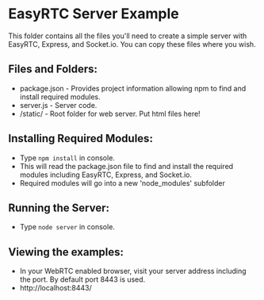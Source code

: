 EasyRTC Server Example
======================

This folder contains all the files you'll need to create a simple server with EasyRTC, Express, and Socket.io. You can copy these files where you wish.

Files and Folders:
------------------

 - package.json - Provides project information allowing npm to find and install required modules.
 - server.js - Server code.
 - /static/ - Root folder for web server. Put html files here!

 
Installing Required Modules:
----------------------------

 - Type `npm install` in console.
 - This will read the package.json file to find and install the required modules including EasyRTC, Express, and Socket.io.
 - Required modules will go into a new 'node_modules' subfolder


Running the Server:
-------------------

 - Type `node server` in console.


Viewing the examples:
---------------------

 - In your WebRTC enabled browser, visit your server address including the port. By default port 8443 is used.
 - http://localhost:8443/